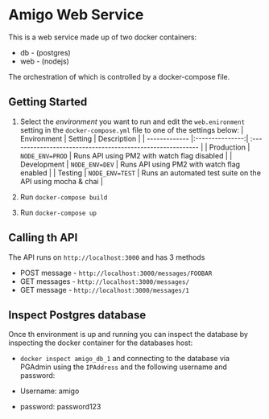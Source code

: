 # Amigo Web Service
This is a web service made up of two docker containers:
* db - (postgres)
* web - (nodejs)

The orchestration of which is controlled by a docker-compose file.

## Getting Started

1. Select the *environment* you want to run and edit the `web.enironment` setting in the `docker-compose.yml` file to one of the settings below:
| Environment   | Setting         | Description                                                 |
| ------------- |:---------------:| :---------------------------------------------------------- |
| Production    | `NODE_ENV=PROD` | Runs API using PM2 with watch flag disabled                 |
| Development   | `NODE_ENV=DEV`  | Runs API using PM2 with watch flag enabled                  |
| Testing       | `NODE_ENV=TEST` | Runs an automated test suite on the API using mocha & chai  |

2. Run `docker-compose build`
3. Run `docker-compose up`

## Calling th API
The API runs on `http://localhost:3000` and has 3 methods

* POST message - `http://localhost:3000/messages/FOOBAR`
* GET messages - `http://localhost:3000/messages/`
* GET message - `http://localhost:3000/messages/1`

## Inspect Postgres database
Once th environment is up and running you can inspect the database by inspecting the docker container for the databases host:
* `docker inspect amigo_db_1`
and connecting to the database via PGAdmin using the `IPAddress` and the following username and password:

* Username: amigo
* password: password123
